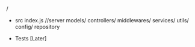 /
   - src
        index.js //server
        models/
        controllers/
        middlewares/
        services/
        utils/
        config/
        repository
        
   - Tests [Later]